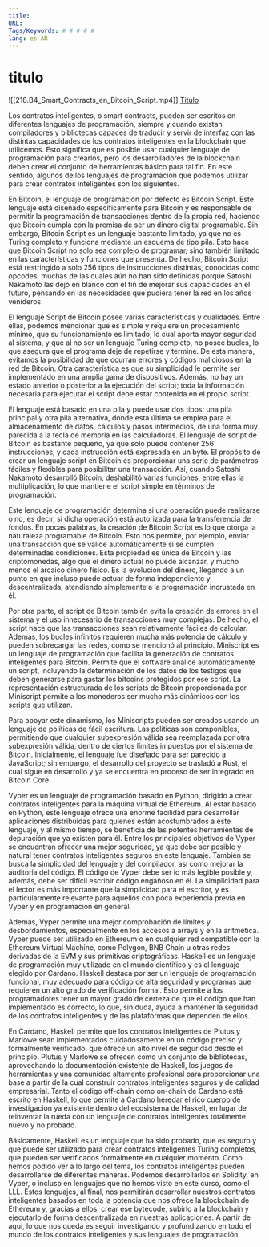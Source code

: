 ```yaml
---
title: 
URL: 
Tags/Keywords: # # # # #
lang: es-AR
---
```

# titulo
![[218.B4_Smart_Contracts_en_Bitcoin_Script.mp4]]
[Titulo](URL)

Los contratos inteligentes, o smart contracts, pueden ser escritos en diferentes lenguajes de programación, siempre y cuando existan compiladores y bibliotecas capaces de traducir y servir de interfaz con las distintas capacidades de los contratos inteligentes en la blockchain que utilicemos. Esto significa que es posible usar cualquier lenguaje de programación para crearlos, pero los desarrolladores de la blockchain deben crear el conjunto de herramientas básico para tal fin. En este sentido, algunos de los lenguajes de programación que podemos utilizar para crear contratos inteligentes son los siguientes.

En Bitcoin, el lenguaje de programación por defecto es Bitcoin Script. Este lenguaje está diseñado específicamente para Bitcoin y es responsable de permitir la programación de transacciones dentro de la propia red, haciendo que Bitcoin cumpla con la premisa de ser un dinero digital programable. Sin embargo, Bitcoin Script es un lenguaje bastante limitado, ya que no es Turing completo y funciona mediante un esquema de tipo pila. Esto hace que Bitcoin Script no solo sea complejo de programar, sino también limitado en las características y funciones que presenta. De hecho, Bitcoin Script está restringido a solo 256 tipos de instrucciones distintas, conocidas como opcodes, muchas de las cuales aún no han sido definidas porque Satoshi Nakamoto las dejó en blanco con el fin de mejorar sus capacidades en el futuro, pensando en las necesidades que pudiera tener la red en los años venideros.

El lenguaje Script de Bitcoin posee varias características y cualidades. Entre ellas, podemos mencionar que es simple y requiere un procesamiento mínimo, que su funcionamiento es limitado, lo cual aporta mayor seguridad al sistema, y que al no ser un lenguaje Turing completo, no posee bucles, lo que asegura que el programa deje de repetirse y termine. De esta manera, evitamos la posibilidad de que ocurran errores y códigos maliciosos en la red de Bitcoin. Otra característica es que su simplicidad le permite ser implementado en una amplia gama de dispositivos. Además, no hay un estado anterior o posterior a la ejecución del script; toda la información necesaria para ejecutar el script debe estar contenida en el propio script.

El lenguaje está basado en una pila y puede usar dos tipos: una pila principal y otra pila alternativa, donde esta última se emplea para el almacenamiento de datos, cálculos y pasos intermedios, de una forma muy parecida a la tecla de memoria en las calculadoras. El lenguaje de script de Bitcoin es bastante pequeño, ya que solo puede contener 256 instrucciones, y cada instrucción está expresada en un byte. El propósito de crear un lenguaje script en Bitcoin es proporcionar una serie de parámetros fáciles y flexibles para posibilitar una transacción. Así, cuando Satoshi Nakamoto desarrolló Bitcoin, deshabilitó varias funciones, entre ellas la multiplicación, lo que mantiene el script simple en términos de programación.

Este lenguaje de programación determina si una operación puede realizarse o no, es decir, si dicha operación está autorizada para la transferencia de fondos. En pocas palabras, la creación de Bitcoin Script es lo que otorga la naturaleza programable de Bitcoin. Esto nos permite, por ejemplo, enviar una transacción que se valide automáticamente si se cumplen determinadas condiciones. Esta propiedad es única de Bitcoin y las criptomonedas, algo que el dinero actual no puede alcanzar, y mucho menos el arcaico dinero físico. Es la evolución del dinero, llegando a un punto en que incluso puede actuar de forma independiente y descentralizada, atendiendo simplemente a la programación incrustada en él.

Por otra parte, el script de Bitcoin también evita la creación de errores en el sistema y el uso innecesario de transacciones muy complejas. De hecho, el script hace que las transacciones sean relativamente fáciles de calcular. Además, los bucles infinitos requieren mucha más potencia de cálculo y pueden sobrecargar las redes, como se mencionó al principio. Miniscript es un lenguaje de programación que facilita la generación de contratos inteligentes para Bitcoin. Permite que el software analice automáticamente un script, incluyendo la determinación de los datos de los testigos que deben generarse para gastar los bitcoins protegidos por ese script. La representación estructurada de los scripts de Bitcoin proporcionada por Miniscript permite a los monederos ser mucho más dinámicos con los scripts que utilizan.

Para apoyar este dinamismo, los Miniscripts pueden ser creados usando un lenguaje de políticas de fácil escritura. Las políticas son componibles, permitiendo que cualquier subexpresión válida sea reemplazada por otra subexpresión válida, dentro de ciertos límites impuestos por el sistema de Bitcoin. Inicialmente, el lenguaje fue diseñado para ser parecido a JavaScript; sin embargo, el desarrollo del proyecto se trasladó a Rust, el cual sigue en desarrollo y ya se encuentra en proceso de ser integrado en Bitcoin Core.

Vyper es un lenguaje de programación basado en Python, dirigido a crear contratos inteligentes para la máquina virtual de Ethereum. Al estar basado en Python, este lenguaje ofrece una enorme facilidad para desarrollar aplicaciones distribuidas para quienes están acostumbrados a este lenguaje, y al mismo tiempo, se beneficia de las potentes herramientas de depuración que ya existen para él. Entre los principales objetivos de Vyper se encuentran ofrecer una mejor seguridad, ya que debe ser posible y natural tener contratos inteligentes seguros en este lenguaje. También se busca la simplicidad del lenguaje y del compilador, así como mejorar la auditoría del código. El código de Vyper debe ser lo más legible posible y, además, debe ser difícil escribir código engañoso en él. La simplicidad para el lector es más importante que la simplicidad para el escritor, y es particularmente relevante para aquellos con poca experiencia previa en Vyper y en programación en general.

Además, Vyper permite una mejor comprobación de límites y desbordamientos, especialmente en los accesos a arrays y en la aritmética. Vyper puede ser utilizado en Ethereum o en cualquier red compatible con la Ethereum Virtual Machine, como Polygon, BNB Chain u otras redes derivadas de la EVM y sus primitivas criptográficas. Haskell es un lenguaje de programación muy utilizado en el mundo científico y es el lenguaje elegido por Cardano. Haskell destaca por ser un lenguaje de programación funcional, muy adecuado para código de alta seguridad y programas que requieren un alto grado de verificación formal. Esto permite a los programadores tener un mayor grado de certeza de que el código que han implementado es correcto, lo que, sin duda, ayuda a mantener la seguridad de los contratos inteligentes y de las plataformas que dependen de ellos.

En Cardano, Haskell permite que los contratos inteligentes de Plutus y Marlowe sean implementados cuidadosamente en un código preciso y formalmente verificado, que ofrece un alto nivel de seguridad desde el principio. Plutus y Marlowe se ofrecen como un conjunto de bibliotecas, aprovechando la documentación existente de Haskell, los juegos de herramientas y una comunidad altamente profesional para proporcionar una base a partir de la cual construir contratos inteligentes seguros y de calidad empresarial. Tanto el código off-chain como on-chain de Cardano está escrito en Haskell, lo que permite a Cardano heredar el rico cuerpo de investigación ya existente dentro del ecosistema de Haskell, en lugar de reinventar la rueda con un lenguaje de contratos inteligentes totalmente nuevo y no probado.

Básicamente, Haskell es un lenguaje que ha sido probado, que es seguro y que puede ser utilizado para crear contratos inteligentes Turing completos, que pueden ser verificados formalmente en cualquier momento. Como hemos podido ver a lo largo del tema, los contratos inteligentes pueden desarrollarse de diferentes maneras. Podemos desarrollarlos en Solidity, en Vyper, o incluso en lenguajes que no hemos visto en este curso, como el LLL. Estos lenguajes, al final, nos permitirán desarrollar nuestros contratos inteligentes basados en toda la potencia que nos ofrece la blockchain de Ethereum y, gracias a ellos, crear ese bytecode, subirlo a la blockchain y ejecutarlo de forma descentralizada en nuestras aplicaciones. A partir de aquí, lo que nos queda es seguir investigando y profundizando en todo el mundo de los contratos inteligentes y sus lenguajes de programación.